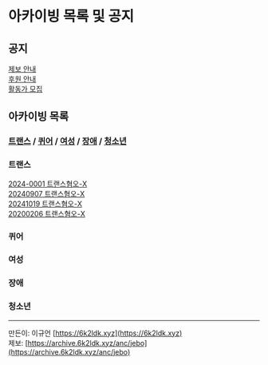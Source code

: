 # 아카이빙 목록 및 공지

## 공지
[제보 안내](https://archive.6k2ldk.xyz/anc/jebo)<br>
[후원 안내](https://archive.6k2ldk.xyz/anc/donate)<br>
[활동가 모집](https://archive.6k2ldk.xyz/anc/activist-mozip)
## 아카이빙 목록
### [트랜스](https://archive.6k2ldk.xyz/hate/#트랜스) / [퀴어](https://archive.6k2ldk.xyz/hate/#퀴어) / [여성](https://archive.6k2ldk.xyz/hate/#여성) / [장애](https://archive.6k2ldk.xyz/hate/#장애) / [청소년](https://archive.6k2ldk.xyz/hate/#청소년)
### 트랜스
[2024-0001 트랜스혐오-X](https://archive.6k2ldk.xyz/hate/2024-0001-trans-x)<br>
[20240907 트랜스혐오-X](https://archive.6k2ldk.xyz/hate/20240907-trans-x)<br>
[20241019 트랜스혐오-X](https://archive.6k2ldk.xyz/hate/20241019-trans-x)<br>
[20200206 트랜스혐오-X](https://archive.6k2ldk.xyz/hate/20200206-trans-x)
### 퀴어
### 여성
### 장애
### 청소년
------------------
만든이: 이규언 [https://6k2ldk.xyz](https://6k2ldk.xyz) <br>
제보: [https://archive.6k2ldk.xyz/anc/jebo](https://archive.6k2ldk.xyz/anc/jebo)
